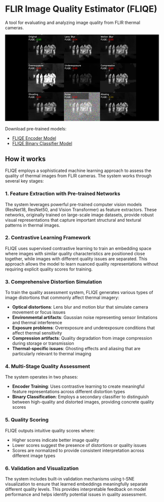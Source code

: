 # FLIR Image Quality Estimator (FLIQE)
A tool for evaluating and analyzing image quality from FLIR thermal cameras.

![Distorted Frames with Scores](pics/distorted_frames_with_scores.png)

Download pre-trained models:
- [FLIQE Encoder Model](https://github.com/icsa-hua/FLir-Image-Quality-Estimator/releases/download/uploading_models/resnet50_128_out.pth)
- [FLIQE Binary Classifier Model](https://github.com/icsa-hua/FLir-Image-Quality-Estimator/releases/download/uploading_models/binary_head.pth)

## How it works

FLIQE employs a sophisticated machine learning approach to assess the quality of thermal images from FLIR cameras. The system works through several key stages:

### 1. Feature Extraction with Pre-trained Networks
The system leverages powerful pre-trained computer vision models (ResNet18, ResNet50, and Vision Transformer) as feature extractors. These networks, originally trained on large-scale image datasets, provide robust visual representations that capture important structural and textural patterns in thermal images.

### 2. Contrastive Learning Framework
FLIQE uses supervised contrastive learning to train an embedding space where images with similar quality characteristics are positioned close together, while images with different quality issues are separated. This approach allows the model to learn nuanced quality representations without requiring explicit quality scores for training.

### 3. Comprehensive Distortion Simulation
To train the quality assessment system, FLIQE generates various types of image distortions that commonly affect thermal imagery:
- **Optical distortions**: Lens blur and motion blur that simulate camera movement or focus issues
- **Environmental artifacts**: Gaussian noise representing sensor limitations and thermal interference
- **Exposure problems**: Overexposure and underexposure conditions that affect thermal sensitivity
- **Compression artifacts**: Quality degradation from image compression during storage or transmission
- **Thermal-specific issues**: Ghosting effects and aliasing that are particularly relevant to thermal imaging

### 4. Multi-Stage Quality Assessment
The system operates in two phases:
- **Encoder Training**: Uses contrastive learning to create meaningful feature representations across different distortion types
- **Binary Classification**: Employs a secondary classifier to distinguish between high-quality and distorted images, providing concrete quality scores

### 5. Quality Scoring
FLIQE outputs intuitive quality scores where:
- Higher scores indicate better image quality
- Lower scores suggest the presence of distortions or quality issues
- Scores are normalized to provide consistent interpretation across different image types

### 6. Validation and Visualization
The system includes built-in validation mechanisms using t-SNE visualization to ensure that learned embeddings meaningfully separate different quality levels. This provides interpretable feedback on model performance and helps identify potential issues in quality assessment.
